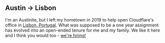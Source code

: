 ## Austin -> Lisbon

I'm an Austinite, but I left my hometown in 2019 to help open Cloudflare's office in [Lisbon, Portugal](https://blog.samrhea.com/posts/2020/one-year-lisbon). What was supposed to be a one year assignment has evolved into an open-ended tenure for me and my family. We like it here and I think you would too - [we're hiring!](https://www.cloudflare.com/careers/jobs/?location=Lisbon%2C+Portugal)